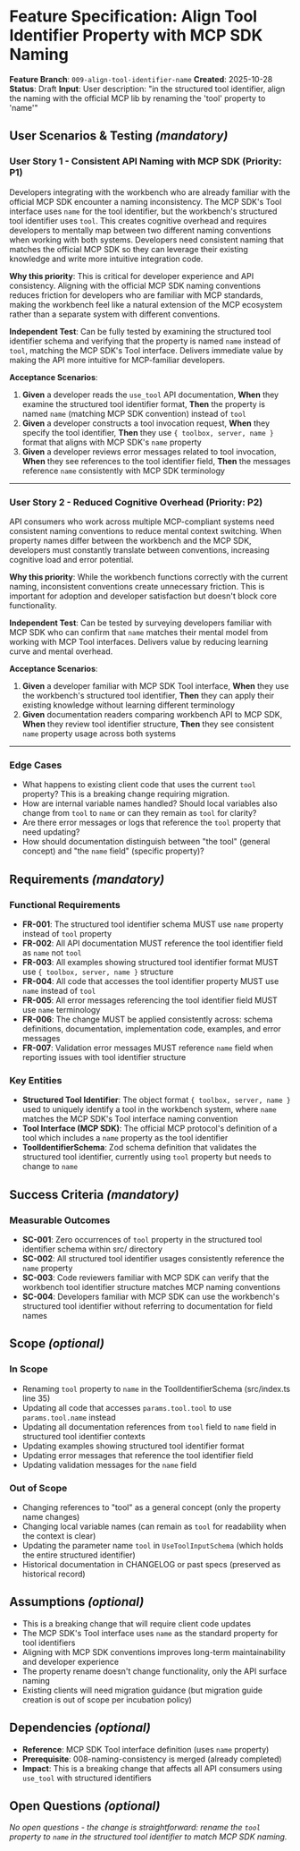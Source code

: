 # Feature Specification: Align Tool Identifier Property with MCP SDK Naming

**Feature Branch**: `009-align-tool-identifier-name`
**Created**: 2025-10-28
**Status**: Draft
**Input**: User description: "in the structured tool identifier, align the naming with the official MCP lib by renaming the 'tool' property to 'name'"

## User Scenarios & Testing *(mandatory)*

### User Story 1 - Consistent API Naming with MCP SDK (Priority: P1)

Developers integrating with the workbench who are already familiar with the official MCP SDK encounter a naming inconsistency. The MCP SDK's Tool interface uses `name` for the tool identifier, but the workbench's structured tool identifier uses `tool`. This creates cognitive overhead and requires developers to mentally map between two different naming conventions when working with both systems. Developers need consistent naming that matches the official MCP SDK so they can leverage their existing knowledge and write more intuitive integration code.

**Why this priority**: This is critical for developer experience and API consistency. Aligning with the official MCP SDK naming conventions reduces friction for developers who are familiar with MCP standards, making the workbench feel like a natural extension of the MCP ecosystem rather than a separate system with different conventions.

**Independent Test**: Can be fully tested by examining the structured tool identifier schema and verifying that the property is named `name` instead of `tool`, matching the MCP SDK's Tool interface. Delivers immediate value by making the API more intuitive for MCP-familiar developers.

**Acceptance Scenarios**:

1. **Given** a developer reads the `use_tool` API documentation, **When** they examine the structured tool identifier format, **Then** the property is named `name` (matching MCP SDK convention) instead of `tool`
2. **Given** a developer constructs a tool invocation request, **When** they specify the tool identifier, **Then** they use `{ toolbox, server, name }` format that aligns with MCP SDK's `name` property
3. **Given** a developer reviews error messages related to tool invocation, **When** they see references to the tool identifier field, **Then** the messages reference `name` consistently with MCP SDK terminology

---

### User Story 2 - Reduced Cognitive Overhead (Priority: P2)

API consumers who work across multiple MCP-compliant systems need consistent naming conventions to reduce mental context switching. When property names differ between the workbench and the MCP SDK, developers must constantly translate between conventions, increasing cognitive load and error potential.

**Why this priority**: While the workbench functions correctly with the current naming, inconsistent conventions create unnecessary friction. This is important for adoption and developer satisfaction but doesn't block core functionality.

**Independent Test**: Can be tested by surveying developers familiar with MCP SDK who can confirm that `name` matches their mental model from working with MCP Tool interfaces. Delivers value by reducing learning curve and mental overhead.

**Acceptance Scenarios**:

1. **Given** a developer familiar with MCP SDK Tool interface, **When** they use the workbench's structured tool identifier, **Then** they can apply their existing knowledge without learning different terminology
2. **Given** documentation readers comparing workbench API to MCP SDK, **When** they review tool identifier structure, **Then** they see consistent `name` property usage across both systems

---

### Edge Cases

- What happens to existing client code that uses the current `tool` property? This is a breaking change requiring migration.
- How are internal variable names handled? Should local variables also change from `tool` to `name` or can they remain as `tool` for clarity?
- Are there error messages or logs that reference the `tool` property that need updating?
- How should documentation distinguish between "the tool" (general concept) and "the `name` field" (specific property)?

## Requirements *(mandatory)*

### Functional Requirements

- **FR-001**: The structured tool identifier schema MUST use `name` property instead of `tool` property
- **FR-002**: All API documentation MUST reference the tool identifier field as `name` not `tool`
- **FR-003**: All examples showing structured tool identifier format MUST use `{ toolbox, server, name }` structure
- **FR-004**: All code that accesses the tool identifier property MUST use `name` instead of `tool`
- **FR-005**: All error messages referencing the tool identifier field MUST use `name` terminology
- **FR-006**: The change MUST be applied consistently across: schema definitions, documentation, implementation code, examples, and error messages
- **FR-007**: Validation error messages MUST reference `name` field when reporting issues with tool identifier structure

### Key Entities

- **Structured Tool Identifier**: The object format `{ toolbox, server, name }` used to uniquely identify a tool in the workbench system, where `name` matches the MCP SDK's Tool interface naming convention
- **Tool Interface (MCP SDK)**: The official MCP protocol's definition of a tool which includes a `name` property as the tool identifier
- **ToolIdentifierSchema**: Zod schema definition that validates the structured tool identifier, currently using `tool` property but needs to change to `name`

## Success Criteria *(mandatory)*

### Measurable Outcomes

- **SC-001**: Zero occurrences of `tool` property in the structured tool identifier schema within src/ directory
- **SC-002**: All structured tool identifier usages consistently reference the `name` property
- **SC-003**: Code reviewers familiar with MCP SDK can verify that the workbench tool identifier structure matches MCP naming conventions
- **SC-004**: Developers familiar with MCP SDK can use the workbench's structured tool identifier without referring to documentation for field names

## Scope *(optional)*

### In Scope

- Renaming `tool` property to `name` in the ToolIdentifierSchema (src/index.ts line 35)
- Updating all code that accesses `params.tool.tool` to use `params.tool.name` instead
- Updating all documentation references from `tool` field to `name` field in structured tool identifier contexts
- Updating examples showing structured tool identifier format
- Updating error messages that reference the tool identifier field
- Updating validation messages for the `name` field

### Out of Scope

- Changing references to "tool" as a general concept (only the property name changes)
- Changing local variable names (can remain as `tool` for readability when the context is clear)
- Updating the parameter name `tool` in `UseToolInputSchema` (which holds the entire structured identifier)
- Historical documentation in CHANGELOG or past specs (preserved as historical record)

## Assumptions *(optional)*

- This is a breaking change that will require client code updates
- The MCP SDK's Tool interface uses `name` as the standard property for tool identifiers
- Aligning with MCP SDK conventions improves long-term maintainability and developer experience
- The property rename doesn't change functionality, only the API surface naming
- Existing clients will need migration guidance (but migration guide creation is out of scope per incubation policy)

## Dependencies *(optional)*

- **Reference**: MCP SDK Tool interface definition (uses `name` property)
- **Prerequisite**: 008-naming-consistency is merged (already completed)
- **Impact**: This is a breaking change that affects all API consumers using `use_tool` with structured identifiers

## Open Questions *(optional)*

*No open questions - the change is straightforward: rename the `tool` property to `name` in the structured tool identifier to match MCP SDK naming.*
